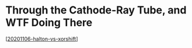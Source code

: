 # Through the Cathode-Ray Tube, and WTF Doing There

[[20201106-halton-vs-xorshift]]

[//begin]: # "Autogenerated link references for markdown compatibility"
[20201106-halton-vs-xorshift]: doc\20201106-halton-vs-xorshift "Halton vs Xorshift"
[//end]: # "Autogenerated link references"
